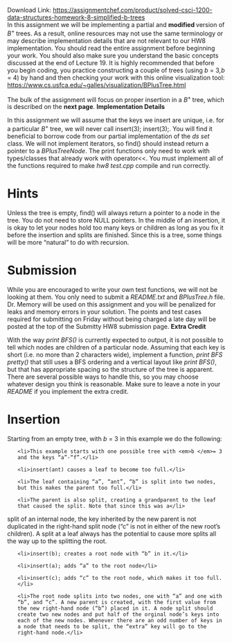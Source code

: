 Download Link: https://assignmentchef.com/product/solved-csci-1200-data-structures-homework-8-simplified-b-trees
<br>
In this assignment we will be implementing a partial and <strong>modified </strong>version of <em>B</em><sup>+ </sup>trees. As a result, online resources may not use the same terminology or may describe implementation details that are not relevant to our HW8 implementation. You should read the entire assignment before beginning your work. You should also make sure you understand the basic concepts discussed at the end of Lecture 19. It is highly recommended that before you begin coding, you practice constructing a couple of trees (using <em>b </em>= 3<em>,b </em>= 4) by hand and then checking your work with this online visualization tool: <a href="https://www.cs.usfca.edu/~galles/visualization/BPlusTree.html">https://www.cs.usfca.edu/</a><a href="https://www.cs.usfca.edu/~galles/visualization/BPlusTree.html">~</a><a href="https://www.cs.usfca.edu/~galles/visualization/BPlusTree.html">galles/visualization/BPlusTree.html</a>

The bulk of the assignment will focus on proper insertion in a <em>B</em><sup>+ </sup>tree, which is described on the <strong>next page</strong>. <strong>Implementation Details</strong>

In this assignment we will assume that the keys we insert are unique, i.e. for a particular <em>B</em><sup>+ </sup>tree, we will never call insert(3); insert(3);. You will find it beneficial to borrow code from our partial implementation of the <em>ds </em><em>set </em>class. We will not implement iterators, so find() should instead return a pointer to a <em>BPlusTreeNode</em>. The print functions only need to work with types/classes that already work with operator&lt;&lt;. You must implement all of the functions required to make <em>hw8 test.cpp </em>compile and run correctly.
<h1>Hints</h1>
Unless the tree is empty, find() will always return a pointer to a node in the tree. You do not need to store NULL pointers. In the middle of an insertion, it is okay to let your nodes hold too many keys or children as long as you fix it before the insertion and splits are finished. Since this is a tree, some things will be more “natural” to do with recursion.
<h1>Submission</h1>
While you are encouraged to write your own test functions, we will not be looking at them. You only need to submit a <em>README.txt </em>and <em>BPlusTree.h </em>file. Dr. Memory will be used on this assignment and you will be penalized for leaks and memory errors in your solution. The points and test cases required for submitting on Friday without being charged a late day will be posted at the top of the Submitty HW8 submission page. <strong>Extra Credit</strong>

With the way <em>print BFS() </em>is currently expected to output, it is not possible to tell which nodes are children of a particular node. Assuming that each key is short (i.e. no more than 2 characters wide), implement a function, <em>print BFS </em><em>pretty() </em>that still uses a BFS ordering and a vertical layout like <em>print BFS()</em>, but that has appropriate spacing so the structure of the tree is apparent. There are several possible ways to handle this, so you may choose whatever design you think is reasonable. Make sure to leave a note in your <em>README </em>if you implement the extra credit.
<h1>Insertion</h1>
Starting from an empty tree, with <em>b </em>= 3 in this example we do the following:
<ol>
 	<li>This example starts with one possible tree with <em>b </em>= 3 and the keys “a”-“f”.</li>
 	<li>insert(ant) causes a leaf to become too full.</li>
 	<li>The leaf containing “a”, “ant”, “b” is split into two nodes, but this makes the parent too full.</li>
 	<li>The parent is also split, creating a grandparent to the leaf that caused the split. Note that since this was a</li>
</ol>
split of an internal node, the key inherited by the new parent is not duplicated in the right-hand split node (“c” is not in either of the new root’s children). A split at a leaf always has the potential to cause more splits all the way up to the splitting the root.
<ol>
 	<li>insert(b); creates a root node with “b” in it.</li>
 	<li>insert(a); adds “a” to the root node</li>
 	<li>insert(c); adds “c” to the root node, which makes it too full.</li>
 	<li>The root node splits into two nodes, one with “a” and one with “b”, and “c”. A new parent is created, with the first value from the new right-hand node (“b”) placed in it. A node split should create two new nodes and put half of the orginal node’s keys into each of the new nodes. Whenever there are an odd number of keys in a node that needs to be split, the “extra” key will go to the right-hand node.</li>
</ol>